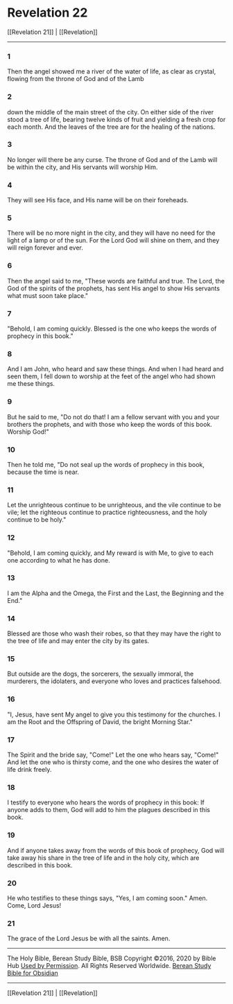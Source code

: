 # Revelation 22

[[Revelation 21]] | [[Revelation]]

---

### 1
Then the angel showed me a river of the water of life, as clear as crystal, flowing from the throne of God and of the Lamb

### 2
down the middle of the main street of the city. On either side of the river stood a tree of life, bearing twelve kinds of fruit and yielding a fresh crop for each month. And the leaves of the tree are for the healing of the nations.

### 3
No longer will there be any curse. The throne of God and of the Lamb will be within the city, and His servants will worship Him.

### 4
They will see His face, and His name will be on their foreheads.

### 5
There will be no more night in the city, and they will have no need for the light of a lamp or of the sun. For the Lord God will shine on them, and they will reign forever and ever.

### 6
Then the angel said to me, "These words are faithful and true. The Lord, the God of the spirits of the prophets, has sent His angel to show His servants what must soon take place."

### 7
"Behold, I am coming quickly. Blessed is the one who keeps the words of prophecy in this book."

### 8
And I am John, who heard and saw these things. And when I had heard and seen them, I fell down to worship at the feet of the angel who had shown me these things.

### 9
But he said to me, "Do not do that! I am a fellow servant with you and your brothers the prophets, and with those who keep the words of this book. Worship God!"

### 10
Then he told me, "Do not seal up the words of prophecy in this book, because the time is near.

### 11
Let the unrighteous continue to be unrighteous, and the vile continue to be vile; let the righteous continue to practice righteousness, and the holy continue to be holy."

### 12
"Behold, I am coming quickly, and My reward is with Me, to give to each one according to what he has done.

### 13
I am the Alpha and the Omega, the First and the Last, the Beginning and the End."

### 14
Blessed are those who wash their robes, so that they may have the right to the tree of life and may enter the city by its gates.

### 15
But outside are the dogs, the sorcerers, the sexually immoral, the murderers, the idolaters, and everyone who loves and practices falsehood.

### 16
"I, Jesus, have sent My angel to give you this testimony for the churches. I am the Root and the Offspring of David, the bright Morning Star."

### 17
The Spirit and the bride say, "Come!" Let the one who hears say, "Come!" And let the one who is thirsty come, and the one who desires the water of life drink freely.

### 18
I testify to everyone who hears the words of prophecy in this book: If anyone adds to them, God will add to him the plagues described in this book.

### 19
And if anyone takes away from the words of this book of prophecy, God will take away his share in the tree of life and in the holy city, which are described in this book.

### 20
He who testifies to these things says, "Yes, I am coming soon." Amen. Come, Lord Jesus!

### 21
The grace of the Lord Jesus be with all the saints. Amen.

---

The Holy Bible, Berean Study Bible, BSB
Copyright ©2016, 2020 by Bible Hub
[Used by Permission](https://berean.bible/terms.htm). All Rights Reserved Worldwide.
[Berean Study Bible for Obsidian](https://github.com/gapmiss/berean-study-bible-for-obsidian)

---

[[Revelation 21]] | [[Revelation]]

